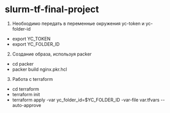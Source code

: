 # slurm-tf-final-project
1. Необходимо передать в переменные окружения  yc-token и yc-folder-id
- export YC_TOKEN
- export YC_FOLDER_ID
2. Создание образа, используя packer
- cd packer
- packer build nginx.pkr.hcl
3. Работа с terraform
- cd terraform
- terraform init
- terraform apply -var yc_folder_id=$YC_FOLDER_ID -var-file var.tfvars --auto-approve
